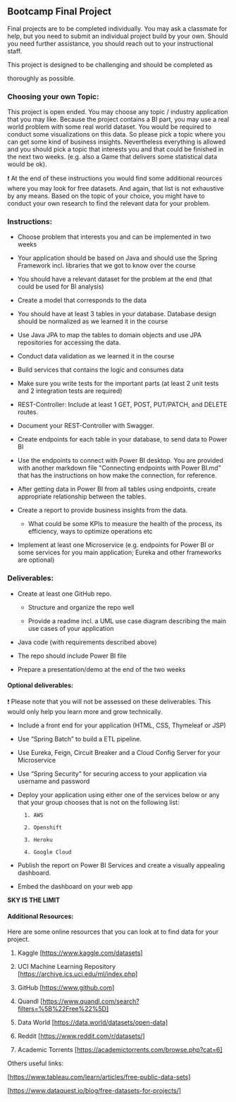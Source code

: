 ## Bootcamp Final Project

Final projects are to be completed individually. You may ask a classmate for help, but you need to submit an individual project build by your own. Should you need further assistance, you should reach out to your instructional staff.

This project is designed to be challenging and should be completed as

thoroughly as possible.

### Choosing your own Topic:

This project is open ended. You may choose any topic / industry application that you may like. Because the project contains a BI part, you may use a real world problem with some real world dataset. You would be required to conduct some visualizations on this data. So please pick a topic where you can get some kind of business insights. Nevertheless everything is allowed and you should pick a topic that interests you and that could be finished in the next two weeks. (e.g. also a Game that delivers some statistical data would be ok).

:exclamation: At the end of these instructions you would find some additional reources where you may look for free datasets. And again, that list is not exhaustive by any means. Based on the topic of your choice, you might have to conduct your own research to find the relevant data for your problem.

### Instructions:

- Choose problem that interests you and can be implemented in two weeks

- Your application should be based on Java and should use the Spring Framework incl. libraries that we got to know over the course

- You should have a relevant dataset for the problem at the end (that could be used for BI analysis)

- Create a model that corresponds to the data

- You should have at least 3 tables in your database. Database design should be normalized as we learned it in the course

- Use Java JPA to map the tables to domain objects and use JPA repositories for accessing the data.

- Conduct data validation as we learned it in the course

- Build services that contains the logic and consumes data

- Make sure you write tests for the important parts (at least 2 unit tests and 2 integration tests are required)

- REST-Controller: Include at least 1 GET, POST, PUT/PATCH, and DELETE routes.

- Document your REST-Controller with Swagger.

- Create endpoints for each table in your database, to send data to Power BI

- Use the endpoints to connect with Power BI desktop. You are provided with another markdown file "Connecting endpoints with Power BI.md" that has the instructions on how make the connection, for reference.

- After getting data in Power BI from all tables using endpoints, create appropriate relationship between the tables.

- Create a report to provide business insights from the data.

  - What could be some KPIs to measure the health of the process, its efficiency, ways to optimize operations etc

- Implement at least one Microservice (e.g. endpoints for Power BI or some services for you main application; Eureka and other frameworks are optional)

### Deliverables:

- Create at least one GitHub repo.

  - Structure and organize the repo well

  - Provide a readme incl. a UML use case diagram describing the main use cases of your application

- Java code (with requirements described above)

- The repo should include Power BI file

- Prepare a presentation/demo at the end of the two weeks

#### Optional deliverables:

:exclamation: Please note that you will not be assessed on these deliverables. This would only help you learn more and grow technically.

- Include a front end for your application (HTML, CSS, Thymeleaf or JSP)

- Use “Spring Batch” to build a ETL pipeline.

- Use Eureka, Feign, Circuit Breaker and a Cloud Config Server for your Microservice

- Use “Spring Security” for securing access to your application via username and password

- Deploy your application using either one of the services below or any that your group chooses that is not on the following list:

        1. AWS

        2. Openshift

        3. Heroku

        4. Google Cloud

- Publish the report on Power BI Services and create a visually appealing dashboard.

- Embed the dashboard on your web app

**SKY IS THE LIMIT**

#### Additional Resources:

Here are some online resources that you can look at to find data for your project.

1. Kaggle [https://www.kaggle.com/datasets]

2. UCI Machine Learning Repository [https://archive.ics.uci.edu/ml/index.php]

3. GitHub [https://www.github.com]

4. Quandl [https://www.quandl.com/search?filters=%5B%22Free%22%5D]

5. Data World [https://data.world/datasets/open-data]

6. Reddit [https://www.reddit.com/r/datasets/]

7. Academic Torrents [https://academictorrents.com/browse.php?cat=6]

Others useful links:

[https://www.tableau.com/learn/articles/free-public-data-sets]

[https://www.dataquest.io/blog/free-datasets-for-projects/]
